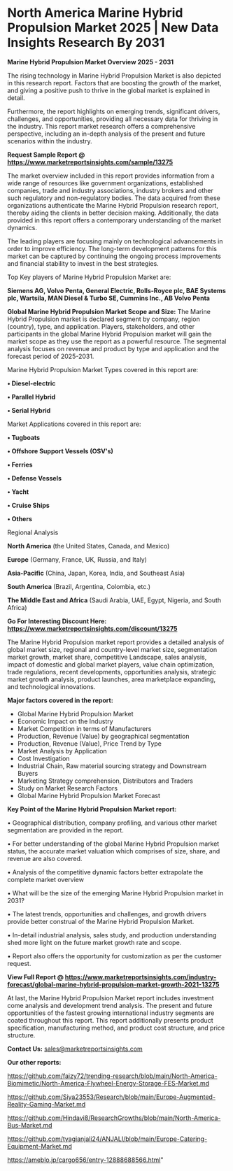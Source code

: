 # North America Marine Hybrid Propulsion Market 2025 | New Data Insights Research By 2031

<Strong> Marine Hybrid Propulsion Market Overview 2025 - 2031</strong>

The rising technology in Marine Hybrid Propulsion Market is also depicted in this research report. Factors that are boosting the growth of the market, and giving a positive push to thrive in the global market is explained in detail.

Furthermore, the report highlights on emerging trends, significant drivers, challenges, and opportunities, providing all necessary data for thriving in the industry. This report market research offers a comprehensive perspective, including an in-depth analysis of the present and future scenarios within the industry.

<strong>Request Sample Report @ <a href=https://www.marketreportsinsights.com/sample/13275>https://www.marketreportsinsights.com/sample/13275</a></strong>

The market overview included in this report provides information from a wide range of resources like government organizations, established companies, trade and industry associations, industry brokers and other such regulatory and non-regulatory bodies. The data acquired from these organizations authenticate the Marine Hybrid Propulsion research report, thereby aiding the clients in better decision making. Additionally, the data provided in this report offers a contemporary understanding of the market dynamics.

The leading players are focusing mainly on technological advancements in order to improve efficiency. The long-term development patterns for this market can be captured by continuing the ongoing process improvements and financial stability to invest in the best strategies.

Top Key players of Marine Hybrid Propulsion Market are:

<strong>Siemens AG, Volvo Penta, General Electric, Rolls-Royce plc, BAE Systems plc, Wartsila, MAN Diesel & Turbo SE, Cummins Inc., AB Volvo Penta</strong>

<strong><b>Global Marine Hybrid Propulsion Market Scope and Size:</b></strong>
The Marine Hybrid Propulsion market is declared segment by company, region (country), type, and application. Players, stakeholders, and other participants in the global Marine Hybrid Propulsion market will gain the market scope as they use the report as a powerful resource. The segmental analysis focuses on revenue and product by type and application and the forecast period of 2025-2031.

Marine Hybrid Propulsion Market Types covered in this report are:

<strong>• Diesel-electric

• Parallel Hybrid

• Serial Hybrid</strong>

Market Applications covered in this report are:

<strong>• Tugboats

• Offshore Support Vessels (OSV's)

• Ferries

• Defense Vessels

• Yacht

• Cruise Ships

• Others</strong> 

Regional Analysis

<strong>North America</strong> (the United States, Canada, and Mexico)

<strong>Europe</strong> (Germany, France, UK, Russia, and Italy)

<strong>Asia-Pacific</strong> (China, Japan, Korea, India, and Southeast Asia)

<strong>South America</strong> (Brazil, Argentina, Colombia, etc.)

<strong>The Middle East and Africa</strong> (Saudi Arabia, UAE, Egypt, Nigeria, and South Africa)

<strong>Go For Interesting Discount Here: <a href=https://www.marketreportsinsights.com/discount/13275>https://www.marketreportsinsights.com/discount/13275</a></strong>

The Marine Hybrid Propulsion market report provides a detailed analysis of global market size, regional and country-level market size, segmentation market growth, market share, competitive Landscape, sales analysis, impact of domestic and global market players, value chain optimization, trade regulations, recent developments, opportunities analysis, strategic market growth analysis, product launches, area marketplace expanding, and technological innovations.

<strong><b>Major factors covered in the report:</b></strong>
<ul>
  <li>Global Marine Hybrid Propulsion Market </li>
  <li>Economic Impact on the Industry</li>
  <li>Market Competition in terms of Manufacturers</li>
  <li>Production, Revenue (Value) by geographical segmentation</li>
  <li>Production, Revenue (Value), Price Trend by Type</li>
  <li>Market Analysis by Application</li>
  <li>Cost Investigation</li>
  <li>Industrial Chain, Raw material sourcing strategy and Downstream Buyers</li>
  <li>Marketing Strategy comprehension, Distributors and Traders</li>
  <li>Study on Market Research Factors</li>
  <li>Global Marine Hybrid Propulsion Market Forecast</li>
</ul>

<strong><b>Key Point of the Marine Hybrid Propulsion Market report:</b></strong>

• Geographical distribution, company profiling, and various other market segmentation are provided in the report.

• For better understanding of the global Marine Hybrid Propulsion market status, the accurate market valuation which comprises of size, share, and revenue are also covered.

• Analysis of the competitive dynamic factors better extrapolate the complete market overview

• What will be the size of the emerging Marine Hybrid Propulsion market in 2031?

• The latest trends, opportunities and challenges, and growth drivers provide better construal of the Marine Hybrid Propulsion Market.

• In-detail industrial analysis, sales study, and production understanding shed more light on the future market growth rate and scope.

• Report also offers the opportunity for customization as per the customer request.

<strong><b>View Full Report @ <a href=https://www.marketreportsinsights.com/industry-forecast/global-marine-hybrid-propulsion-market-growth-2021-13275>https://www.marketreportsinsights.com/industry-forecast/global-marine-hybrid-propulsion-market-growth-2021-13275</a></b></strong>


At last, the Marine Hybrid Propulsion Market report includes investment come analysis and development trend analysis. The present and future opportunities of the fastest growing international industry segments are coated throughout this report. This report additionally presents product specification, manufacturing method, and product cost structure, and price structure.

<strong>Contact Us:</strong>
sales@marketreportsinsights.com

<strong>Our other reports:</strong>

<a href=https://github.com/faizy72/trending-research/blob/main/North-America-Biomimetic/North-America-Flywheel-Energy-Storage-FES-Market.md>https://github.com/faizy72/trending-research/blob/main/North-America-Biomimetic/North-America-Flywheel-Energy-Storage-FES-Market.md</a>

<a href=https://github.com/Siya23553/Research/blob/main/Europe-Augmented-Reality-Gaming-Market.md>https://github.com/Siya23553/Research/blob/main/Europe-Augmented-Reality-Gaming-Market.md</a>

<a href=https://github.com/Hindavi8/ResearchGrowths/blob/main/North-America-Bus-Market.md>https://github.com/Hindavi8/ResearchGrowths/blob/main/North-America-Bus-Market.md</a>

<a href=https://github.com/tyagianjali24/ANJALI/blob/main/Europe-Catering-Equipment-Market.md>https://github.com/tyagianjali24/ANJALI/blob/main/Europe-Catering-Equipment-Market.md</a>

<a href=https://ameblo.jp/cargo656/entry-12888688566.html>https://ameblo.jp/cargo656/entry-12888688566.html</a>"
